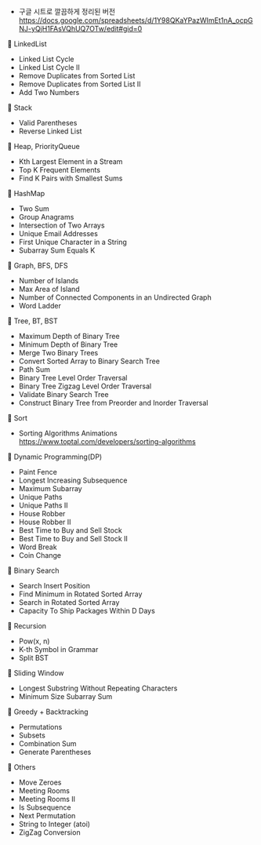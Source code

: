 * 구글 시트로 깔끔하게 정리된 버전
https://docs.google.com/spreadsheets/d/1Y98QKaYPazWImEt1nA_ocpGNJ-yQjH1FAsVQhUQ7OTw/edit#gid=0

📌 LinkedList

- Linked List Cycle
- Linked List Cycle II
- Remove Duplicates from Sorted List
- Remove Duplicates from Sorted List II
- Add Two Numbers

📌 Stack

- Valid Parentheses
- Reverse Linked List

📌 Heap, PriorityQueue

- Kth Largest Element in a Stream
- Top K Frequent Elements
- Find K Pairs with Smallest Sums

📌 HashMap

- Two Sum
- Group Anagrams
- Intersection of Two Arrays
- Unique Email Addresses
- First Unique Character in a String
- Subarray Sum Equals K

📌 Graph, BFS, DFS

- Number of Islands
- Max Area of Island
- Number of Connected Components in an Undirected Graph
- Word Ladder

📌 Tree, BT, BST

- Maximum Depth of Binary Tree
- Minimum Depth of Binary Tree
- Merge Two Binary Trees
- Convert Sorted Array to Binary Search Tree
- Path Sum
- Binary Tree Level Order Traversal
- Binary Tree Zigzag Level Order Traversal
- Validate Binary Search Tree
- Construct Binary Tree from Preorder and Inorder Traversal

📌 Sort

- Sorting Algorithms Animations
  https://www.toptal.com/developers/sorting-algorithms

📌 Dynamic Programming(DP)

- Paint Fence
- Longest Increasing Subsequence
- Maximum Subarray
- Unique Paths
- Unique Paths II
- House Robber
- House Robber II
- Best Time to Buy and Sell Stock
- Best Time to Buy and Sell Stock II
- Word Break
- Coin Change

📌 Binary Search

- Search Insert Position
- Find Minimum in Rotated Sorted Array
- Search in Rotated Sorted Array
- Capacity To Ship Packages Within D Days

📌 Recursion

- Pow(x, n)
- K-th Symbol in Grammar
- Split BST

📌 Sliding Window

- Longest Substring Without Repeating Characters
- Minimum Size Subarray Sum

📌 Greedy + Backtracking

- Permutations
- Subsets
- Combination Sum
- Generate Parentheses

📌 Others

- Move Zeroes
- Meeting Rooms
- Meeting Rooms II
- Is Subsequence
- Next Permutation
- String to Integer (atoi)
- ZigZag Conversion
